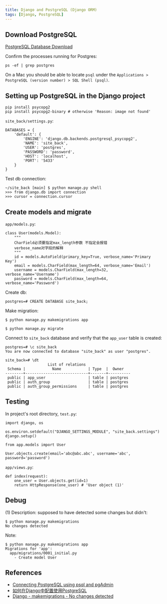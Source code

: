 ```yaml
---
title: Django and PostgreSQL (Django ORM)
tags: [Django, PostgreSQL]
---
```


## Download PostgreSQL
[PostgreSQL Database Download](https://www.enterprisedb.com/downloads/postgres-postgresql-downloads)

Confirm the processes running for Postgres:
```
ps -ef | grep postgres
```

On a Mac you should be able to locate `psql` under the `Applications > PostgreSQL (version number) > SQL Shell (psql)`. 

## Setting up PostgreSQL in the Django project
```
pip install psycopg2
pip install psycopg2-binary # otherwise 'Reason: image not found'
```

`site_back/settings.py`:
```
DATABASES = {
    'default': {
        'ENGINE': 'django.db.backends.postgresql_psycopg2',
        'NAME': 'site_back',
        'USER': 'postgres',
        'PASSWORD': 'password', 
        'HOST': 'localhost', 
        'PORT': '5433' 
    }
}
```

Test db connection:
```
~/site_back [main] $ python manage.py shell
>>> from django.db import connection
>>> cursor = connection.cursor
```

## Create models and migrate
`app/models.py`:
```
class User(models.Model):
    """
    CharField必须要指定max_length参数 不指定会报错
    verbose_name对字段的解释
    """
    id = models.AutoField(primary_key=True, verbose_name='Primary Key')
    email = models.CharField(max_length=64, verbose_name='Email')
    username = models.CharField(max_length=32, verbose_name='Username')
    password = models.CharField(max_length=64, verbose_name='Password')

```

Create db:
```
postgres=# CREATE DATABASE site_back;
```

Make migration:
```
$ python manage.py makemigrations app

$ python manage.py migrate           
```

Connect to `site_back` database and verify that the `app_user` table is created:
```
postgres=# \c site_back
You are now connected to database "site_back" as user "postgres".
```

```
site_back=# \dt
                   List of relations
 Schema |            Name            | Type  |  Owner   
--------+----------------------------+-------+----------
 public | app_user                   | table | postgres
 public | auth_group                 | table | postgres
 public | auth_group_permissions     | table | postgres
```

## Testing
In project's root directory, `test.py`:
```
import django, os

os.environ.setdefault("DJANGO_SETTINGS_MODULE", "site_back.settings")
django.setup()

from app.models import User

User.objects.create(email='abc@abc.abc', username='abc', password='password')
```

`app/views.py`:
```
def index(request):
    one_user = User.objects.get(id=1)
    return HttpResponse(one_user) # 'User object (1)'
```

## Debug
(1) Description: supposed to have detected some changes but didn't:
```
$ python manage.py makemigrations
No changes detected
```

Note:
```
$ python manage.py makemigrations app    
Migrations for 'app':
  app/migrations/0001_initial.py
    - Create model User
```

## References
- [Connecting PostgreSQL using psql and pgAdmin](https://www.enterprisedb.com/postgres-tutorials/connecting-postgresql-using-psql-and-pgadmin)
- [如何在Django中配置使用PostgreSQL](https://www.cnblogs.com/HouJiao/p/13525176.html)
- [Django - makemigrations - No changes detected](https://stackoverflow.com/questions/36153748/django-makemigrations-no-changes-detected)
